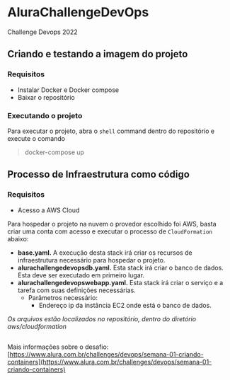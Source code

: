 # AluraChallengeDevOps
Challenge Devops 2022

## Criando e testando a imagem do projeto

### Requisitos
- Instalar Docker e Docker compose
- Baixar o repositório

### Executando o projeto
Para executar o projeto, abra o `shell` command dentro do repositório e execute o comando
> docker-compose up


## Processo de Infraestrutura como código 

### Requisitos
- Acesso a AWS Cloud

Para hospedar o projeto na nuvem o provedor escolhido foi AWS, basta criar uma conta com acesso e executar o processo de `CloudFormation` abaixo:
- **base.yaml.** A execução desta stack irá criar os recursos de infraestrutura necessário para hospedar o projeto.
- **alurachallengedevopsdb.yaml.** Esta stack irá criar o banco de dados. Esta deve ser executado em primeiro lugar.
- **alurachallengedevopswebapp.yaml.** Esta stack irá criar o serviço e a tarefa com suas definições necessárias.
    - Parâmetros necessário:
        - Endereço ip da instância EC2 onde está o banco de dados.

*Os arquivos estão localizados no repositório, dentro do diretório aws/cloudformation*


##
Mais informações sobre o desafio: [https://www.alura.com.br/challenges/devops/semana-01-criando-containers](https://www.alura.com.br/challenges/devops/semana-01-criando-containers)



